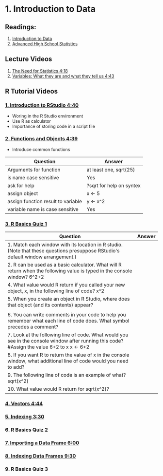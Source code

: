 # 1. Introduction to Data

## Readings:
1. [Introduction to Data](01-introduction-to-data.pdf)
2. [Advanced High School Statistics](02-advanced-high-school-statistics.pdf)


## Lecture Videos

1. [The Need for Statistics 4:18](https://www.youtube.com/watch?v=psf5ViqarFs)
2. [Variables: What they are and what they tell us 4:43](https://www.youtube.com/watch?v=VPQuNEHkUYk)

## R Tutorial Videos

### [1. Introduction to RStudio 4:40](https://www.youtube.com/watch?v=87e3QQx59hg)
- Woring in the R Studio environment
- Use R as calculator
- Importance of storing code in a script file


### [2. Functions and Objects 4:39](https://www.youtube.com/watch?v=uSpM3NUrLig)
- Introduce common functions

| Question | Answer| 
|----------|-------|
| Arguments for function | at least one, sqrt(25) |
| is name case sensitive | Yes |
| ask for help | ?sqrt for help on syntex |
| assign object | x <- 5 |
| assign function result to variable | y <- x^2 |
| variable name is case sensitive | Yes |

### [3. R Basics Quiz 1](03-r-basics-quiz-1.md)
| Question | Answer| 
|----------|-------|
| 1. Match each window with its location in R studio. (Note that these questions presuppose RStudio's default window arrangement.) | |
| 2. R can be used as a basic calculator. What will R return when the following value is typed in the console window? 6^2+2| | 3. You can assign values to objects in R. Which of the following lines of code assigns the value 6^2+2 to the object x? | |
| 4. What value would R return if you called your new object, x, in the following line of code? x^2| |
| 5. When you create an object in R Studio, where does that object (and its contents) appear?
 | |
| 6. You can write comments in your code to help you remember what each line of code does. What symbol precedes a comment? | |
| 7. Look at the following line of code. What would you see in the console window after running this code? #Assign the value 6+2 to x x <- 6+2 | |
| 8. If you want R to return the value of x in the console window, what additional line of code would you need to add? | |
| 9. The following line of code is an example of what? sqrt(x^2) | |
| 10. What value would R return for sqrt(x^2)? | |

### [4. Vectors 4:44](https://www.youtube.com/watch?v=BlczFCo6g0s)
### [5. Indexing 3:30](https://www.youtube.com/watch?v=vNotoCLYp7M)
### 6. R Basics Quiz 2
### [7. Importing a Data Frame 6:00](https://www.youtube.com/watch?v=IZ0cuIgpEQk)
### [8. Indexing Data Frames 9:30](https://www.youtube.com/watch?v=c1bOcStlGgM)
### 9. R Basics Quiz 3
